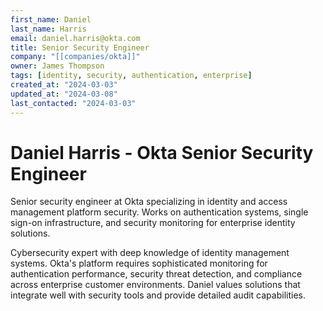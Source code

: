 ```yaml
---
first_name: Daniel
last_name: Harris
email: daniel.harris@okta.com
title: Senior Security Engineer
company: "[[companies/okta]]"
owner: James Thompson
tags: [identity, security, authentication, enterprise]
created_at: "2024-03-03"
updated_at: "2024-03-08"
last_contacted: "2024-03-03"
---
```


# Daniel Harris - Okta Senior Security Engineer

Senior security engineer at Okta specializing in identity and access management platform security. Works on authentication systems, single sign-on infrastructure, and security monitoring for enterprise identity solutions.

Cybersecurity expert with deep knowledge of identity management systems. Okta's platform requires sophisticated monitoring for authentication performance, security threat detection, and compliance across enterprise customer environments. Daniel values solutions that integrate well with security tools and provide detailed audit capabilities.